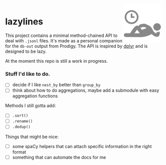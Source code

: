 <img src="icon.png" width="125" height="125" align="right" />

# lazylines 

This project contains a minimal method-chained API to deal with `.jsonl` files. 
It's made as a personal companion for the `db-out` output from Prodigy. The API
is inspired by [dplyr](https://dplyr.tidyverse.org/) and is designed to be lazy.

At the moment this repo is still a work in progress. 

### Stuff I'd like to do. 

- [ ] decide if I like `nest_by` better than `group_by` 
- [ ] think about how to do aggregations, maybe add a submodule with easy aggregation functions

Methods I still gotta add:

- [ ] `.sort()`
- [ ] `.rename()`
- [ ] `.dedup()`

Things that might be nice:

- [ ] some spaCy helpers that can attach specific information in the right format
- [ ] something that can automate the docs for me
